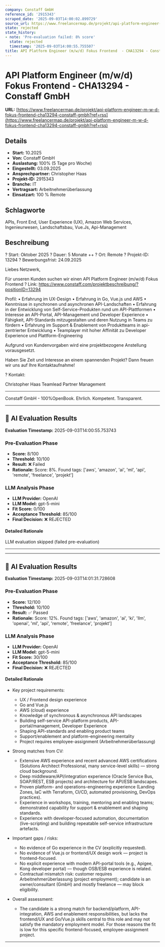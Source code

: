 ```yaml
---
company: Constaff GmbH
reference_id: '2915343'
scraped_date: '2025-09-03T14:00:02.899729'
source_url: https://www.freelancermap.de/projekt/api-platform-engineer-m-w-d-fokus-frontend-cha13294-constaff-gmbh?ref=rss
state: rejected
state_history:
- note: 'Pre-evaluation failed: 8% score'
  state: rejected
  timestamp: '2025-09-03T14:00:55.755507'
title: API Platform Engineer (m/w/d) Fokus Frontend  - CHA13294 - Constaff GmbH
---
```



# API Platform Engineer (m/w/d) Fokus Frontend  - CHA13294 - Constaff GmbH
**URL:** [https://www.freelancermap.de/projekt/api-platform-engineer-m-w-d-fokus-frontend-cha13294-constaff-gmbh?ref=rss](https://www.freelancermap.de/projekt/api-platform-engineer-m-w-d-fokus-frontend-cha13294-constaff-gmbh?ref=rss)
## Details
- **Start:** 10.2025
- **Von:** Constaff GmbH
- **Auslastung:** 100% (5 Tage pro Woche)
- **Eingestellt:** 03.09.2025
- **Ansprechpartner:** Christopher Haas
- **Projekt-ID:** 2915343
- **Branche:** IT
- **Vertragsart:** Arbeitnehmerüberlassung
- **Einsatzart:** 100
                                                % Remote

## Schlagworte
APIs, Front End, User Experience (UX), Amazon Web Services, Ingenieurwesen, Landschaftsbau, Vue.Js, Api-Management

## Beschreibung
? Start: Oktober 2025 ? Dauer: 5 Monate ++ ? Ort: Remote
? Projekt-ID: 13294 ? Bewerbungsfrist: 24.09.2025

Liebes Netzwerk,

Für unseren Kunden suchen wir einen API Platform Engineer (m/w/d) Fokus Frontend
? Link: https://www.constaff.com/projektbeschreibung/?positionID=13294

Profil:
• Erfahrung im UX-Design
• Erfahrung in Go, Vue.js und AWS
• Kenntnisse in synchronen und asynchronen API-Landschaften
• Erfahrung in der Entwicklung von Self-Service-Produkten rund um API-Plattformen
• Interesse an API-Portal, API-Management und Developer Experience
• Fähigkeit, API-Standards mitzugestalten und deren Nutzung in Teams zu fördern
• Erfahrung im Support & Enablement von Produktteams in api-zentrierter Entwicklung
• Teamplayer mit hoher Affinität zu Developer Experience und Plattform-Engineering

Aufgrund von Kundenvorgaben wird eine projektbezogene Anstellung vorausgesetzt.

Haben Sie Zeit und Interesse an einem spannenden Projekt?
Dann freuen wir uns auf Ihre Kontaktaufnahme!

? Kontakt:

Christopher Haas
Teamlead Partner Management
_________________________________

Constaff GmbH - 100%OpenBook. Ehrlich. Kompetent. Transparent.

---

## 🤖 AI Evaluation Results

**Evaluation Timestamp:** 2025-09-03T14:00:55.753743

### Pre-Evaluation Phase
- **Score:** 8/100
- **Threshold:** 10/100
- **Result:** ❌ Failed
- **Rationale:** Score: 8%. Found tags: ['aws', 'amazon', 'ai', 'ml', 'api', 'remote', 'freelance', 'projekt']

### LLM Analysis Phase
- **LLM Provider:** OpenAI
- **LLM Model:** gpt-5-mini
- **Fit Score:** 0/100
- **Acceptance Threshold:** 85/100
- **Final Decision:** ❌ REJECTED

#### Detailed Rationale
LLM evaluation skipped (failed pre-evaluation)

---


---

## 🤖 AI Evaluation Results

**Evaluation Timestamp:** 2025-09-03T14:01:31.728608

### Pre-Evaluation Phase
- **Score:** 12/100
- **Threshold:** 10/100
- **Result:** ✅ Passed
- **Rationale:** Score: 12%. Found tags: ['aws', 'amazon', 'ai', 'ki', 'llm', 'openai', 'ml', 'api', 'remote', 'freelance', 'projekt']

### LLM Analysis Phase
- **LLM Provider:** OpenAI
- **LLM Model:** gpt-5-mini
- **Fit Score:** 30/100
- **Acceptance Threshold:** 85/100
- **Final Decision:** ❌ REJECTED

#### Detailed Rationale
- Key project requirements:
  - UX / Frontend design experience
  - Go and Vue.js
  - AWS (cloud) experience
  - Knowledge of synchronous & asynchronous API landscapes
  - Building self-service API-platform products, API-portal/management, Developer Experience
  - Shaping API-standards and enabling product teams
  - Support/enablement and platform-engineering mentality
  - Project requires employee-assignment (Arbeitnehmerüberlassung)

- Strong matches from CV:
  - Extensive AWS experience and recent advanced AWS certifications (Solutions Architect Professional, many service-level skills) — strong cloud background.
  - Deep middleware/API/integration experience (Oracle Service Bus, SOAP/REST, ESB projects) and architecture for API/ESB landscapes.
  - Proven platform- and operations-engineering experience (Landing Zones, IaC with Terraform, CI/CD, automated provisioning, DevOps practices).
  - Experience in workshops, training, mentoring and enabling teams; demonstrated capability for support & enablement and shaping standards.
  - Experience with developer-focused automation, documentation (live-scripting) and building repeatable self-service infrastructure artefacts.

- Important gaps / risks:
  - No evidence of Go experience in the CV (explicitly requested).
  - No evidence of Vue.js or frontend/UX design work — project is frontend-focused.
  - No explicit experience with modern API-portal tools (e.g., Apigee, Kong developer portal) — though OSB/ESB experience is related.
  - Contractual mismatch risk: customer requires Arbeitnehmerüberlassung (project employment); candidate is an owner/consultant (GmbH) and mostly freelance — may block eligibility.

- Overall assessment:
  - The candidate is a strong match for backend/platform, API-integration, AWS and enablement responsibilities, but lacks the frontend/UX and Go/Vue.js skills central to this role and may not satisfy the mandatory employment model. For those reasons the fit is low for this specific frontend-focused, employee-assignment project.

---
